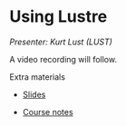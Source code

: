 # Using Lustre

*Presenter: Kurt Lust (LUST)*

<!--
<video src="https://462000265.lumidata.eu/2day-next/recordings/10-Lustre.mp4" controls="controls">
</video>
-->
A video recording will follow.

<!--
Materials will be made available after the lecture
-->

Extra materials

-   [Slides](https://462000265.lumidata.eu/2day-next/files/LUMI-2day-next-10-Lustre.pdf)

-   [Course notes](10-Lustre.md)
